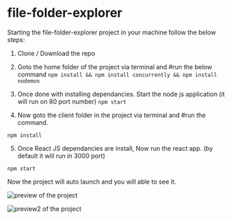 # file-folder-explorer

Starting the file-folder-explorer project in your machine follow the below steps:
1) Clone / Download the repo
2) Goto the home folder of the project via terminal and 
#run the below command
```npm install && npm install concurrently && npm install nodemon```

3) Once done with installing dependancies. Start the node js application (it will run on 80 port number)
```npm start```

4) Now goto the client folder in the project via terminal and #run the command.

```npm install```

5) Once React JS dependancies are install, Now run the react app. (by default it will run in 3000 port)

```npm start```

Now the project will auto launch and you will able to see it.

![preview of the project](https://github.com/Ganesha2552/file-folder-explorer/blob/master/file-folder-explorer.png)

![preview2 of the project](https://github.com/Ganesha2552/file-folder-explorer/blob/master/sample1.png)
